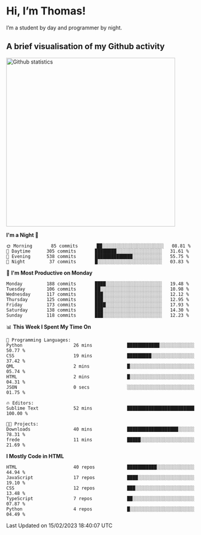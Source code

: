 # Hi, I’m Thomas!
I’m a student by day and programmer by night.

## A brief visualisation of my Github activity

<img title="My Github statistics" alt="Github statistics" width="450px" src="https://github-readme-stats.vercel.app/api?username=thomasrettig&show_icons=true&include_all_commits=true&count_private=true&&hide=issues&theme=tokyonight&border_radius=6px"/>

<!--START_SECTION:waka-->
**I'm a Night 🦉** 

```text
🌞 Morning       85 commits       ██░░░░░░░░░░░░░░░░░░░░░░░   08.81 % 
🌆 Daytime      305 commits       ████████░░░░░░░░░░░░░░░░░   31.61 % 
🌃 Evening      538 commits       ██████████████░░░░░░░░░░░   55.75 % 
🌙 Night         37 commits       █░░░░░░░░░░░░░░░░░░░░░░░░   03.83 % 

```
📅 **I'm Most Productive on Monday** 

```text
Monday         188 commits       ████░░░░░░░░░░░░░░░░░░░░░   19.48 % 
Tuesday        106 commits       ██░░░░░░░░░░░░░░░░░░░░░░░   10.98 % 
Wednesday      117 commits       ███░░░░░░░░░░░░░░░░░░░░░░   12.12 % 
Thursday       125 commits       ███░░░░░░░░░░░░░░░░░░░░░░   12.95 % 
Friday         173 commits       ████░░░░░░░░░░░░░░░░░░░░░   17.93 % 
Saturday       138 commits       ███░░░░░░░░░░░░░░░░░░░░░░   14.30 % 
Sunday         118 commits       ███░░░░░░░░░░░░░░░░░░░░░░   12.23 % 

```


📊 **This Week I Spent My Time On** 

```text
💬 Programming Languages: 
Python                   26 mins             ████████████░░░░░░░░░░░░░   50.77 % 
CSS                      19 mins             █████████░░░░░░░░░░░░░░░░   37.42 % 
QML                      2 mins              █░░░░░░░░░░░░░░░░░░░░░░░░   05.74 % 
HTML                     2 mins              █░░░░░░░░░░░░░░░░░░░░░░░░   04.31 % 
JSON                     0 secs              ░░░░░░░░░░░░░░░░░░░░░░░░░   01.75 % 

🔥 Editors: 
Sublime Text             52 mins             █████████████████████████   100.00 % 

🐱‍💻 Projects: 
Downloads                40 mins             ███████████████████░░░░░░   78.31 % 
frede                    11 mins             █████░░░░░░░░░░░░░░░░░░░░   21.69 % 

```

**I Mostly Code in HTML** 

```text
HTML                     40 repos            ███████████░░░░░░░░░░░░░░   44.94 % 
JavaScript               17 repos            ████░░░░░░░░░░░░░░░░░░░░░   19.10 % 
CSS                      12 repos            ███░░░░░░░░░░░░░░░░░░░░░░   13.48 % 
TypeScript               7 repos             ██░░░░░░░░░░░░░░░░░░░░░░░   07.87 % 
Python                   4 repos             █░░░░░░░░░░░░░░░░░░░░░░░░   04.49 % 

```



 Last Updated on 15/02/2023 18:40:07 UTC
<!--END_SECTION:waka-->
